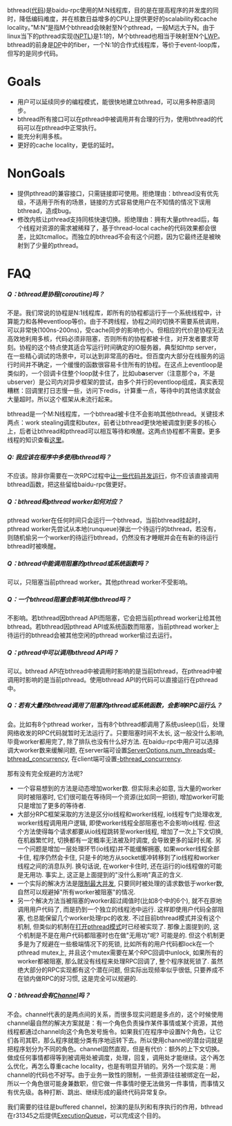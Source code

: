 bthread([代码](http://icode.baidu.com/repo/baidu/opensource/baidu-rpc/files/master/tree/src/bthread))是baidu-rpc使用的M:N线程库，目的是在提高程序的并发度的同时，降低编码难度，并在核数日益增多的CPU上提供更好的scalability和cache locality。”M:N“是指M个bthread会映射至N个pthread，一般M远大于N。由于linux当下的pthread实现([NPTL](http://en.wikipedia.org/wiki/Native_POSIX_Thread_Library))是1:1的，M个bthread也相当于映射至N个[LWP](http://en.wikipedia.org/wiki/Light-weight_process)。bthread的前身是[DP](http://wiki.babel.baidu.com/twiki/bin/view/Com/Ecom/DistributedProcess)中的fiber，一个N:1的合作式线程库，等价于event-loop库，但写的是同步代码。

# Goals

- 用户可以延续同步的编程模式，能很快地建立bthread，可以用多种原语同步。
- bthread所有接口可以在pthread中被调用并有合理的行为，使用bthread的代码可以在pthread中正常执行。
- 能充分利用多核。
- 更好的cache locality，更低的延时。

# NonGoals

- 提供pthread的兼容接口，只需链接即可使用。拒绝理由：bthread没有优先级，不适用于所有的场景，链接的方式容易使用户在不知情的情况下误用bthread，造成bug。
- 修改内核让pthread支持同核快速切换。拒绝理由：拥有大量pthread后，每个线程对资源的需求被稀释了，基于thread-local cache的代码效果都会很差，比如tcmalloc。而独立的bthread不会有这个问题，因为它最终还是被映射到了少量的pthread。

# FAQ

##### Q：bthread是协程(coroutine)吗？

不是。我们常说的协程是N:1线程库，即所有的协程都运行于一个系统线程中，计算能力和各种eventloop等价。由于不跨线程，协程之间的切换不需要系统调用，可以非常快(100ns-200ns)，受cache同步的影响也小。但相应的代价是协程无法高效地利用多核，代码必须非阻塞，否则所有的协程都被卡住，对开发者要求苛刻。协程的这个特点使其适合写运行时间确定的IO服务器，典型如http server，在一些精心调试的场景中，可以达到非常高的吞吐。但百度内大部分在线服务的运行时间并不确定，一个缓慢的函数很容易卡住所有的协程。在这点上eventloop是类似的，一个回调卡住整个loop就卡住了，比如ub**a**server（注意那个a，不是ubserver）是公司内对异步框架的尝试，由多个并行的eventloop组成，真实表现糟糕：回调里打日志慢一些，访问下redis，计算重一点，等待中的其他请求就会大量超时。所以这个框架从未流行起来。

bthread是一个M:N线程库，一个bthread被卡住不会影响其他bthread。关键技术两点：work stealing调度和butex，前者让bthread更快地被调度到更多的核心上，后者让bthread和pthread可以相互等待和唤醒。这两点协程都不需要。更多线程的知识查看[这里](threading_overview.md)。

##### Q: 我应该在程序中多使用bthread吗？

不应该。除非你需要在一次RPC过程中[让一些代码并发运行](bthread_or_not.md)，你不应该直接调用bthread函数，把这些留给baidu-rpc做更好。

##### Q：bthread和pthread worker如何对应？

pthread worker在任何时间只会运行一个bthread，当前bthread挂起时，pthread worker先尝试从本地(runqueue)弹出一个待运行的bthread，若没有，则随机偷另一个worker的待运行bthread，仍然没有才睡眠并会在有新的待运行bthread时被唤醒。

##### Q：bthread中能调用阻塞的pthread或系统函数吗？

可以，只阻塞当前pthread worker。其他pthread worker不受影响。

##### Q：一个bthread阻塞会影响其他bthread吗？

不影响。若bthread因bthread API而阻塞，它会把当前pthread worker让给其他bthread。若bthread因pthread API或系统函数而阻塞，当前pthread worker上待运行的bthread会被其他空闲的pthread worker偷过去运行。

##### Q：pthread中可以调用bthread API吗？

可以。bthread API在bthread中被调用时影响的是当前bthread，在pthread中被调用时影响的是当前pthread。使用bthread API的代码可以直接运行在pthread中。

##### Q：若有大量的bthread调用了阻塞的pthread或系统函数，会影响RPC运行么？

会。比如有8个pthread worker，当有8个bthread都调用了系统usleep()后，处理网络收发的RPC代码就暂时无法运行了。只要阻塞时间不太长, 这一般没什么影响, 毕竟worker都用完了, 除了排队也没有什么好方法.
在baidu-rpc中用户可以选择调大worker数来缓解问题, 在server端可设置[ServerOptions.num_threads](server.md#id-创建和设置Server-worker线程数)或[-bthread_concurrency](http://brpc.baidu.com:8765/flags/bthread_concurrency), 在client端可设置[-bthread_concurrency](http://brpc.baidu.com:8765/flags/bthread_concurrency).

那有没有完全规避的方法呢?

- 一个容易想到的方法是动态增加worker数. 但实际未必如意, 当大量的worker同时被阻塞时,
  它们很可能在等待同一个资源(比如同一把锁), 增加worker可能只是增加了更多的等待者. 
- 大部分RPC框架采取的方法是区分io线程和worker线程, io线程专门处理收发, worker线程调用用户逻辑,
  即使worker线程全部阻塞也不会影响io线程. 但这个方法使得每个请求都要从io线程跳转至worker线程,
  增加了一次上下文切换, 在机器繁忙时, 切换都有一定概率无法被及时调度, 会导致更多的延时长尾.
  另一个问题是增加一层处理环节(io线程)并不能缓解拥塞, 如果worker线程全部卡住, 程序仍然会卡住,
  只是卡的地方从socket缓冲转移到了io线程和worker线程之间的消息队列. 换句话说, 在worker卡住时,
  还在运行的io线程做的可能是无用功. 事实上, 这正是上面提到的"没什么影响"真正的含义.
- 一个实际的解决方法是[限制最大并发](server.md#限制最大并发), 只要同时被处理的请求数低于worker数, 自然可以规避掉"所有worker被阻塞"的情况.
- 另一个解决方法当被阻塞的worker超过阈值时(比如8个中的6个), 就不在原地调用用户代码了, 而是扔到一个独立的线程池中运行. 这样即使用户代码全部阻塞, 也总能保留几个worker处理rpc的收发. 不过目前bthread模式并没有这个机制, 但类似的机制在[打开pthread模式](server.md#pthread模式)时已经被实现了. 那像上面提到的, 这个机制是不是在用户代码都阻塞时也在做"无用功"呢? 可能是的. 但这个机制更多是为了规避在一些极端情况下的死锁, 比如所有的用户代码都lock在一个pthread mutex上, 并且这个mutex需要在某个RPC回调中unlock, 如果所有的worker都被阻塞, 那么就没有线程来处理RPC回调了, 整个程序就死锁了. 虽然绝大部分的RPC实现都有这个潜在问题, 但实际出现频率似乎很低, 只要养成不在锁内做RPC的好习惯, 这是完全可以规避的. 

##### Q：bthread会有[Channel](https://gobyexample.com/channels)吗？

不会。channel代表的是两点间的关系，而很多现实问题是多点的，这个时候使用channel最自然的解决方案就是：有一个角色负责操作某件事情或某个资源，其他线程都通过channel向这个角色发号施令。如果我们在程序中设置N个角色，让它们各司其职，那么程序就能分类有序地运转下去。所以使用channel的潜台词就是把程序划分为不同的角色。channel固然直观，但是有代价：额外的上下文切换。做成任何事情都得等到被调用处被调度，处理，回复，调用处才能继续。这个再怎么优化，再怎么尊重cache locality，也是有明显开销的。另外一个现实是：用channel的代码也不好写。由于业务一致性的限制，一些资源往往被绑定在一起，所以一个角色很可能身兼数职，但它做一件事情时便无法做另一件事情，而事情又有优先级。各种打断、跳出、继续形成的最终代码异常复杂。

我们需要的往往是buffered channel，扮演的是队列和有序执行的作用，bthread在r31345之后提供[ExecutionQueue](execution_queue.md)，可以完成这个目的。
